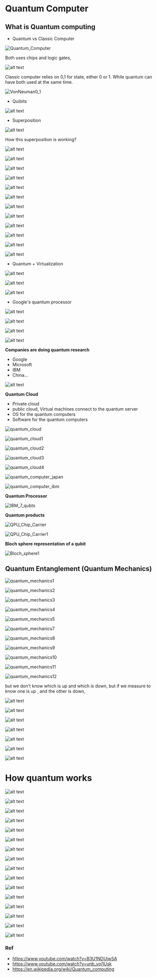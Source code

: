 # Quantum Computer

## What is Quantum computing

* Quantum vs Classic Computer

![Quantum_Computer](../../../images/computer_architecture/Quantum_Computer.png)

Both uses chips and logic gates,

![alt text](../../../images/computer_architecture/Quantum_chip.png)

Classic computer relies on 0,1 for state, either 0 or 1. While quantum can have both used at the same time.

![VonNeuman0_1](../../../images/computer_architecture/VonNeuman0_1.png)

* Quibits

![alt text](../../../images/computer_architecture/qubits.png)

* Superposition

![alt text](../../../images/computer_architecture/superposition.png)

How this superposition is working?

![alt text](../../../images/computer_architecture/superposition1.png)

![alt text](../../../images/computer_architecture/superposition2.png)

![alt text](../../../images/computer_architecture/superposition3.png)

![alt text](../../../images/computer_architecture/superposition4.png)

![alt text](../../../images/computer_architecture/superposition5.png)

![alt text](../../../images/computer_architecture/quantum_entanglement.png)

![alt text](../../../images/computer_architecture/quantum1.png)

![alt text](../../../images/computer_architecture/quantum2.png)

![alt text](../../../images/computer_architecture/quantum3.png)

![alt text](../../../images/computer_architecture/quantum4.png)

![alt text](../../../images/computer_architecture/quantum5.png)

![alt text](../../../images/computer_architecture/quantum6.png)

* Quantum + Virtualization

![alt text](../../../images/computer_architecture/quantum_virtualization.png)

![alt text](../../../images/computer_architecture/quantum_virtualization1.png)

![alt text](../../../images/computer_architecture/quantum_virtualization2.png)

* Google's quantum processor

![alt text](../../../images/computer_architecture/google_quantum.png)

![alt text](../../../images/computer_architecture/sycamore_processor.png)

![alt text](../../../images/computer_architecture/quantum_faster.png)

![alt text](../../../images/computer_architecture/quantum_faster1.png)

**Companies are doing quantum research**

* Google
* Microsoft
* IBM
* China...

![alt text](../../../images/computer_architecture/other_quantum_companies.png)

**Quantum Cloud**

* Private cloud
* public cloud, Virtual machines connect to the quantum server
* OS for the quantum computers
* Software for the quantum computers

![quantum_cloud](../../../images/computer_architecture/quantum_cloud.png)

![quantum_cloud1](../../../images/computer_architecture/quantum_cloud1.png)

![quantum_cloud2](../../../images/computer_architecture/quantum_cloud2.png)

![quantum_cloud3](../../../images/computer_architecture/quantum_cloud3.png)

![quantum_cloud4](../../../images/computer_architecture/quantum_cloud4.png)

![quantum_computer_japan](../../../images/computer_architecture/quantum_computer_japan.png)

![quantum_computer_ibm](../../../images/computer_architecture/quantum_computer_ibm.png)

**Quantum Processor**

![IBM_7_qubts](../../../images/computer_architecture/IBM_7_qubts.png)

**Quantum products**

![QPU_Chip_Carrier](../../../images/computer_architecture/QPU_Chip_Carrier.png)

![QPU_Chip_Carrier1](../../../images/computer_architecture/QPU_Chip_Carrier1.png)

**Bloch sphere representation of a qubit**

![Bloch_sphere1](../../../images/computer_architecture/Bloch_sphere1.png)

## Quantum Entanglement (Quantum Mechanics)

![quantum_mechanics1](../../../images/computer_architecture/quantum_mechanics1.png)

![quantum_mechanics2](../../../images/computer_architecture/quantum_mechanics2.png)

![quantum_mechanics3](../../../images/computer_architecture/quantum_mechanics3.png)

![quantum_mechanics4](../../../images/computer_architecture/quantum_mechanics4.png)

![quantum_mechanics5](../../../images/computer_architecture/quantum_mechanics5.png)

![quantum_mechanics7](../../../images/computer_architecture/quantum_mechanics7.png)

![quantum_mechanics8](../../../images/computer_architecture/quantum_mechanics8.png)

![quantum_mechanics9](../../../images/computer_architecture/quantum_mechanics9.png)

![quantum_mechanics10](../../../images/computer_architecture/quantum_mechanics10.png)

![quantum_mechanics11](../../../images/computer_architecture/quantum_mechanics11.png)

![quantum_mechanics12](../../../images/computer_architecture/quantum_mechanics12.png)

but we don't know which is up and which is down, but if we measure to know one is up , and the other is down,

![alt text](../../../images/computer_architecture/quantum_mechanics13.png)

![alt text](../../../images/computer_architecture/quantum_mechanics14.png)

![alt text](../../../images/computer_architecture/quantum_mechanics15.png)

![alt text](../../../images/computer_architecture/quantum_mechanics16.png)

![alt text](../../../images/computer_architecture/quantum_mechanics17.png)

![alt text](../../../images/computer_architecture/quantum_mechanics18.png)

![alt text](../../../images/computer_architecture/quantum_mechanics19.png)

# How quantum works

![alt text](../../../images/computer_architecture/quantum_formula1.png)

![alt text](../../../images/computer_architecture/quantum_formula2.png)

![alt text](../../../images/computer_architecture/quantum_formula3.png)

![alt text](../../../images/computer_architecture/quantum_formula4.png)

![alt text](../../../images/computer_architecture/quantum_formula5.png)

![alt text](../../../images/computer_architecture/quantum_formula6.png)

![alt text](../../../images/computer_architecture/quantum_formula7.png)

![alt text](../../../images/computer_architecture/quantum_formula8.png)

![alt text](../../../images/computer_architecture/quantum_formula9.png)

![alt text](../../../images/computer_architecture/quantum_formula10.png)

![alt text](../../../images/computer_architecture/quantum_formula11.png)

![alt text](../../../images/computer_architecture/quantum_formula12.png)

![alt text](../../../images/computer_architecture/quantum_formula13.png)

![alt text](../../../images/computer_architecture/quantum_formula14.png)

![alt text](../../../images/computer_architecture/quantum_formula15.png)

![alt text](../../../images/computer_architecture/quantum_formula16.png)

### Ref

- https://www.youtube.com/watch?v=B3U1NDUiwSA
- https://www.youtube.com/watch?v=unb_yoj1Usk
- https://en.wikipedia.org/wiki/Quantum_computing